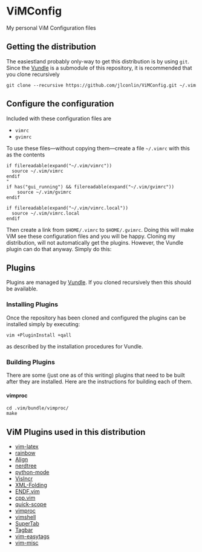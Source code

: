 # ViMConfig
My personal ViM Configuration files

## Getting the distribution
The easiestland probably only-way to get this distribution is by using `git`. Since the [Vundle][1] is a submodule of this repository, it is recommended that you clone recursively

	git clone --recursive https://github.com/jlconlin/ViMConfig.git ~/.vim


## Configure the configuration
Included with these configuration files are

 - `vimrc`
 - `gvimrc`

To use these files—without copying them—create a file `~/.vimrc` with this as the contents

```vim
if filereadable(expand("~/.vim/vimrc"))
  source ~/.vim/vimrc
endif
"
if has("gui_running") && filereadable(expand("~/.vim/gvimrc"))
    source ~/.vim/gvimrc
endif

if filereadable(expand("~/.vim/vimrc.local"))
  source ~/.vim/vimrc.local
endif
```

Then create a link from `$HOME/.vimrc` to `$HOME/.gvimrc`. Doing this will make ViM see these configuration files and you will be happy.
Cloning my distribution, will not automatically get the plugins. However, the Vundle plugin can do that anyway. Simply do this:

## Plugins
Plugins are managed by [Vundle][1]. If you cloned recursively then this should be available.

### Installing Plugins
Once the repository has been cloned and configured the plugins can be installed simply by executing:

	vim +PluginInstall +qall
as described by the installation procedures for Vundle.

### Building Plugins
There are some (just one as of this writing) plugins that need to be built after they are installed. Here are the instructions for building each of them.
#### vimproc
	cd .vim/bundle/vimproc/
	make
## ViM Plugins used in this distribution

 - [vim-latex][2]
 - [rainbow][3]
 - [Align][4]
 - [nerdtree][5]
 - [python-mode][6]
 - [VisIncr][7]
 - [XML-Folding][8]
 - [ENDF.vim][9]
 - [cpp.vim][10]
 - [quick-scope][11]
 - [vimproc][12]
 - [vimshell][13]
 - [SuperTab][14]
 - [Tagbar][15]
 - [vim-easytags][16]
 - [vim-misc][17]

[1]:	https://github.com/gmarik/Vundle.vim
[2]:	https://github.com/neosimsim/vim-latex
[3]:	https://github.com/oblitum/rainbow
[4]:	https://github.com/JLimperg/Align
[5]:	https://github.com/scrooloose/nerdtree
[6]:	https://github.com/klen/python-mode
[7]:	https://github.com/vim-scripts/VisIncr
[8]:	https://github.com/vim-scripts/XML-Folding
[9]:	https://github.com/jlconlin/ENDF.vim
[10]:	https://github.com/jlconlin/cpp.vim
[11]:	https://github.com/unblevable/quick-scope
[12]:	https://github.com/Shougo/vimproc.vim
[13]:	https://github.com/Shougo/vimshell.vim
[14]:	https://github.com/ervandew/supertab.git
[15]:	http://github.com/majutsushi/tagbar
[16]:	https://github.com/xolox/vim-easytags
[17]:	https://github.com/xolox/vim-misc
